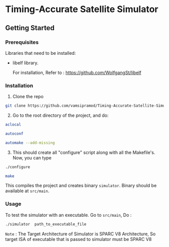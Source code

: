 # Timing-Accurate Satellite Simulator




## Getting Started


### Prerequisites

Libraries that need to be installed:

* libelf library.                                                

    For installation, Refer to : https://github.com/WolfgangSt/libelf



### Installation

1. Clone the repo
```sh
git clone https://github.com/vamsipramod/Timing-Accurate-Satellite-Simulator.git
```
2. Go to the root directory of the project, and do:

```sh
aclocal

autoconf

automake --add-missing
```

3. This should create all "configure" script along with all the Makefile's. Now, you can type
```sh
./configure

make
```

This compiles the project and creates binary `simulator`.
Binary should be available at `src/main`.


### Usage

To test the simulator with an executable. Go to `src/main`, Do :
```sh
./simulator  path_to_executable_file

```

`Note` : The Target Architecture of Simulator is SPARC V8 Architecture, So target ISA of executable that is passed to simulator must be SPARC V8